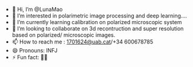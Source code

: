 - 👋 Hi, I’m @LunaMao
- 👀 I’m interested in polarimetric image processing and deep learning....
- 🌱 I’m currently learning calibration on polarized microscopic system
- 💞️ I’m looking to collaborate on 3d recontruction and super resolution based on polarized/ microscopic images.
- 📫 How to reach me : 1701624@uab.cat/+34 600678785
- 😄 Pronouns: INFJ 
- ⚡ Fun fact: 🏳️‍⚧️

<!---
LunaMao/LunaMao is a ✨ special ✨ repository because its `README.md` (this file) appears on your GitHub profile.
You can click the Preview link to take a look at your changes.
--->
